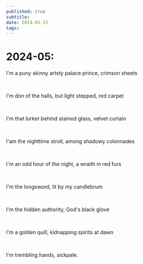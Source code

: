 ```yaml
---
published: true
subtitle: 
date: 2024-05-23
tags: 
---
```


#  2024-05: 

I'm a puny skinny artsty palace prince, crimson sheets

<br>

I'm don of the halls, but light stepped, red carpet

<br>

I'm that lurker behind stained glass, velvet curtain

<br>

I'am the nighttime stroll, among shadowy colonnades

<br>

I'm an odd hour of the night, a wraith in red furs

<br>

I'm the longsword, lit by my candlebrum

<br>

I'm the hidden authority, God's black glove

<br>

I'm a golden quill, kidnapping spirits at dawn

<br>

I'm trembling hands, sickpale.